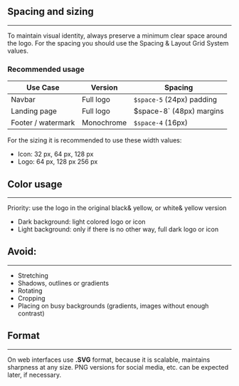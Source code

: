 ## Spacing and sizing
---
To maintain visual identity, always preserve a minimum clear space around the logo. For the spacing you should use the Spacing & Layout Grid System values.
### Recommended usage
| Use Case           | Version    | Spacing                   |
| ------------------ | ---------- | ------------------------- |
| Navbar             | Full logo  | `$space-5` (24px) padding |
| Landing page       | Full logo  | $space-8` (48px) margins  |
| Footer / watermark | Monochrome | `$space-4` (16px)         |

For the sizing it is recommended to use these width values:
- Icon: 32 px, 64 px, 128 px
- Logo: 64 px, 128 px 256 px
## Color usage
---
Priority: use the logo in the original black& yellow, or white& yellow version
- Dark background: light colored logo or icon
- Light background: only if there is no other way, full dark logo or icon
## Avoid:
---
- Stretching
- Shadows, outlines or gradients
- Rotating
- Cropping
- Placing on busy backgrounds (gradients, images without enough contrast)
## Format
---
On web interfaces use **.SVG** format, because it is scalable, maintains sharpness at any size.
PNG versions for social media, etc. can be expected later, if necessary.

